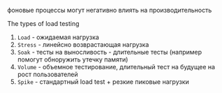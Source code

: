 фоновые процессы могут негативно влиять на производительность

The types of load testing
1) `Load` - ожидаемая нагрузка
2) `Stress` - линейсно возврастающая нагрузка
3) `Soak` - тесты на выносливость - длительные тесты (например помогут обноружить утечку памяти)
4) `Volume` - объемное тестирование, длительный тест на будущее на рост пользователей
5) `Spike` - стандартный load test + резкие пиковые нагрузки
